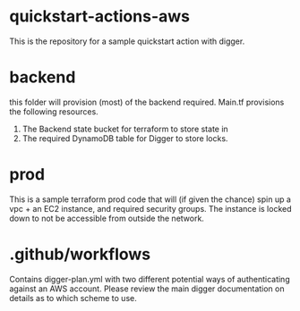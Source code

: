 # quickstart-actions-aws

This is the repository for a sample quickstart action with digger. 

# backend
this folder will provision (most) of the backend required. 
Main.tf provisions the following resources. 

1. The Backend state bucket for terraform to store state in
2. The required DynamoDB table for Digger to store locks. 

# prod
This is a sample terraform prod code that will (if given the chance) spin up a vpc + an EC2 instance, and required security groups. 
The instance is locked down to not be accessible from outside the network. 

# .github/workflows
Contains digger-plan.yml with two different potential ways of authenticating against an AWS account. Please review the main digger documentation on details as to which scheme to use.
